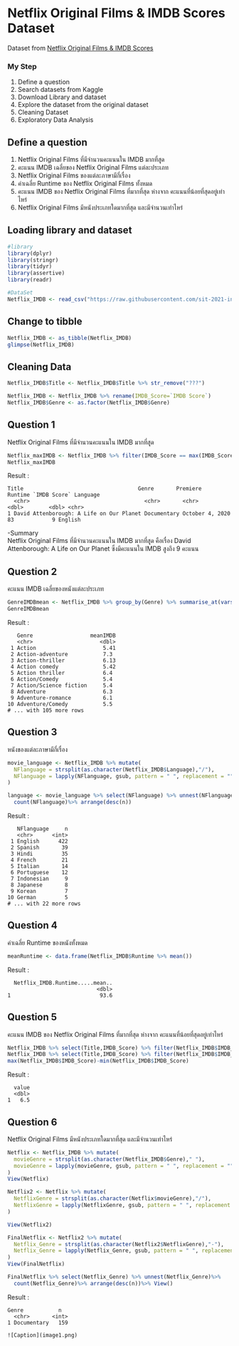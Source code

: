 # Netflix Original Films & IMDB Scores Dataset

Dataset from [Netflix Original Films & IMDB Scores](./NetflixOriginals.csv)


### My Step
1. Define a question
2. Search datasets from Kaggle
3. Download Library and dataset
4. Explore the dataset from the original dataset
5. Cleaning Dataset
6. Exploratory Data Analysis

## Define a question

1. Netflix Original Films ที่มีจำนวนคะแนนใน IMDB มากที่สุุด
2. คะแนน IMDB เฉลี่ยของ Netflix Original Films แต่ละประเภท
3. Netflix Original Films ของแต่ละภาษามีกี่เรื่อง
4. ค่าเฉลี่ย Runtime ของ Netflix Original Films ทั้งหมด
5. คะแนน IMDB ของ Netflix Original Films ที่มากที่สุด ห่างจาก คะแนนที่น้อยที่สุดอยู่เท่าไหร่
6. Netflix Original Films มีหนังประเภทใดมากที่สุด และมีจำนวนเท่าไหร่

## Loading library and dataset

```R
#library
library(dplyr)
library(stringr)
library(tidyr)
library(assertive)
library(readr)

#DataSet
Netflix_IMDB <- read_csv("https://raw.githubusercontent.com/sit-2021-int214/008-Netflix-Original-Films-And-IMDB-Scores/main/NetflixOriginals.csv")
```
## Change to tibble
```R
Netflix_IMDB <- as_tibble(Netflix_IMDB)
glimpse(Netflix_IMDB)
```
## Cleaning Data

```R
Netflix_IMDB$Title <- Netflix_IMDB$Title %>% str_remove("???")

Netflix_IMDB <- Netflix_IMDB %>% rename(IMDB_Score=`IMDB Score`)
Netflix_IMDB$Genre <- as.factor(Netflix_IMDB$Genre)
```
## Question 1

Netflix Original Films ที่มีจำนวนคะแนนใน IMDB มากที่สุุด

```R
Netflix_maxIMDB <- Netflix_IMDB %>% filter(IMDB_Score == max(IMDB_Score))
Netflix_maxIMDB
```

Result :

```
Title                                    Genre       Premiere        Runtime `IMDB Score` Language
  <chr>                                    <chr>       <chr>             <dbl>        <dbl> <chr>   
1 David Attenborough: A Life on Our Planet Documentary October 4, 2020      83            9 English 
```
-Summary <br>
Netflix Original Films ที่มีจำนวนคะแนนใน IMDB มากที่สุุด คือเรื่อง David Attenborough: A Life on Our Planet ซึ่งมีคะแนนใน IMDB สูงถึง 9 คะแนน 


## Question 2

คะแนน IMDB เฉลี่ยของหนังแต่ละประเภท

```R
GenreIMDBmean <- Netflix_IMDB %>% group_by(Genre) %>% summarise_at(vars(IMDB_Score), list(meanIMDB = mean))
GenreIMDBmean
```
Result :
```
   Genre                  meanIMDB
   <chr>                     <dbl>
 1 Action                     5.41
 2 Action-adventure           7.3 
 3 Action-thriller            6.13
 4 Action comedy              5.42
 5 Action thriller            6.4 
 6 Action/Comedy              5.4 
 7 Action/Science fiction     5.4 
 8 Adventure                  6.3 
 9 Adventure-romance          6.1 
10 Adventure/Comedy           5.5 
# ... with 105 more rows
```


## Question 3

หนังของแต่ละภาษามีกี่เรื่อง

```R
movie_language <- Netflix_IMDB %>% mutate(
  NFlanguage = strsplit(as.character(Netflix_IMDB$Language),"/"),
  NFlanguage = lapply(NFlanguage, gsub, pattern = " ", replacement = "")
)

language <- movie_language %>% select(NFlanguage) %>% unnest(NFlanguage)%>% 
  count(NFlanguage)%>% arrange(desc(n))
```
Result :
```
   NFlanguage     n
   <chr>      <int>
 1 English      422
 2 Spanish       39
 3 Hindi         35
 4 French        21
 5 Italian       14
 6 Portuguese    12
 7 Indonesian     9
 8 Japanese       8
 9 Korean         7
10 German         5
# ... with 22 more rows
```

## Question 4
ค่าเฉลี่ย Runtime ของหนังทั้งหมด
```R
meanRuntime <- data.frame(Netflix_IMDB$Runtime %>% mean())
```
Result :
```
  Netflix_IMDB.Runtime.....mean..
                            <dbl>
1                            93.6
```

## Question 5 
คะแนน IMDB ของ Netflix Original Films ที่มากที่สุด ห่างจาก คะแนนที่น้อยที่สุดอยู่เท่าไหร่

```R
Netflix_IMDB %>% select(Title,IMDB_Score) %>% filter(Netflix_IMDB$IMDB_Score == min(Netflix_IMDB$IMDB_Score)) 
Netflix_IMDB %>% select(Title,IMDB_Score) %>% filter(Netflix_IMDB$IMDB_Score == max(Netflix_IMDB$IMDB_Score))
max(Netflix_IMDB$IMDB_Score)-min(Netflix_IMDB$IMDB_Score)
```
Result :
```
  value
  <dbl>
1   6.5
```

## Question 6
Netflix Original Films มีหนังประเภทใดมากที่สุด และมีจำนวนเท่าไหร่
```R
Netflix <- Netflix_IMDB %>% mutate(
  movieGenre = strsplit(as.character(Netflix_IMDB$Genre)," "),
  movieGenre = lapply(movieGenre, gsub, pattern = " ", replacement = "")
)
View(Netflix)

Netflix2 <- Netflix %>% mutate(
  NetflixGenre = strsplit(as.character(Netflix$movieGenre),"/"),
  NetflixGenre = lapply(NetflixGenre, gsub, pattern = " ", replacement = "")
)

View(Netflix2)

FinalNetflix <- Netflix2 %>% mutate(
  Netflix_Genre = strsplit(as.character(Netflix2$NetflixGenre),"-"),
  Netflix_Genre = lapply(Netflix_Genre, gsub, pattern = " ", replacement = "")
)
View(FinalNetflix)

FinalNetflix %>% select(Netflix_Genre) %>% unnest(Netflix_Genre)%>% 
  count(Netflix_Genre)%>% arrange(desc(n))%>% View()

```
Result :
```
Genre           n
  <chr>       <int>
1 Documentary   159

![Caption](image1.png)
```
